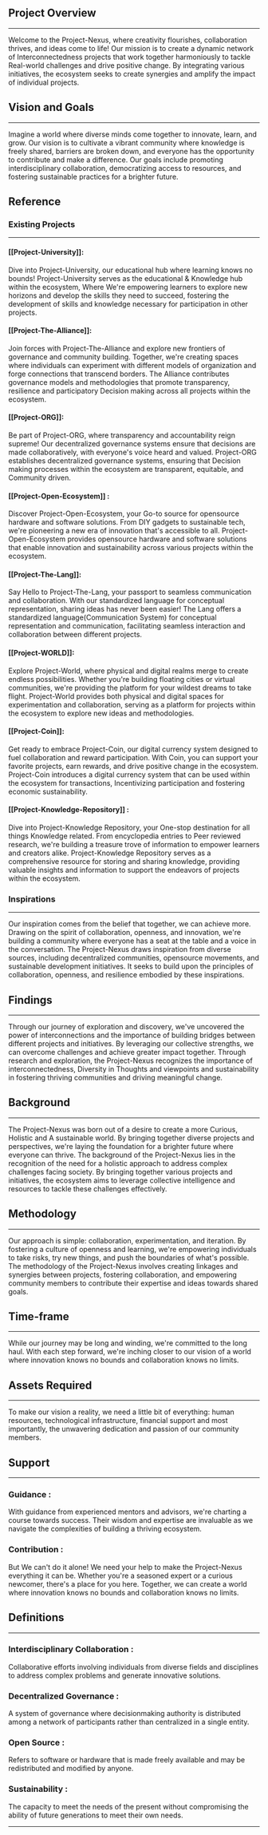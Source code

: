 ##  Project Overview
---
Welcome to the Project-Nexus, where creativity flourishes, collaboration thrives, and ideas come to life!
Our mission is to create a dynamic network of Interconnectedness projects that work together harmoniously to tackle Real-world challenges and drive positive change.
By integrating various initiatives, the ecosystem seeks to create synergies and amplify the impact of individual projects.


## Vision and Goals
---
Imagine a world where diverse minds come together to innovate, learn, and grow. 
Our vision is to cultivate a vibrant community where knowledge is freely shared, barriers are broken down, and everyone has the opportunity to contribute and make a difference. 
Our goals include promoting interdisciplinary collaboration, democratizing access to resources, and fostering sustainable practices for a brighter future.


## Reference

### Existing Projects
---
#### [[Project-University]]:
Dive into Project-University, our educational hub where learning knows no bounds! 
Project-University serves as the educational & Knowledge hub within the ecosystem,
Where We're empowering learners to explore new horizons and develop the skills they need to succeed, fostering the development of skills and knowledge necessary for participation in other projects.

#### [[Project-The-Alliance]]:
Join forces with Project-The-Alliance and explore new frontiers of governance and community building. 
Together, we're creating spaces where individuals can experiment with different models of organization and forge connections that transcend borders.
The Alliance contributes governance models and methodologies that promote transparency, resilience and participatory Decision making across all projects within the ecosystem.

#### [[Project-ORG]]:
Be part of Project-ORG, where transparency and accountability reign supreme!
Our decentralized governance systems ensure that decisions are made collaboratively, with everyone's voice heard and valued.
Project-ORG establishes decentralized governance systems, ensuring that Decision making processes within the ecosystem are transparent, equitable, and Community driven.

#### [[Project-Open-Ecosystem]] :
Discover Project-Open-Ecosystem, your Go-to source for opensource hardware and software solutions. 
From DIY gadgets to sustainable tech, we're pioneering a new era of innovation that's accessible to all.
Project-Open-Ecosystem provides opensource hardware and software solutions that enable innovation and sustainability across various projects within the ecosystem.

#### [[Project-The-Lang]]:
Say Hello to Project-The-Lang, your passport to seamless communication and collaboration. 
With our standardized language for conceptual representation, sharing ideas has never been easier!
The Lang offers a standardized language(Communication System) for conceptual representation and communication, facilitating seamless interaction and collaboration between different projects.

#### [[Project-WORLD]]:
Explore Project-World, where physical and digital realms merge to create endless possibilities.
Whether you're building floating cities or virtual communities, we're providing the platform for your wildest dreams to take flight.
Project-World provides both physical and digital spaces for experimentation and collaboration, serving as a platform for projects within the ecosystem to explore new ideas and methodologies.

#### [[Project-Coin]]:
Get ready to embrace Project-Coin, our digital currency system designed to fuel collaboration and reward participation.
With Coin, you can support your favorite projects, earn rewards, and drive positive change in the ecosystem.
Project-Coin introduces a digital currency system that can be used within the ecosystem for transactions, Incentivizing participation and fostering economic sustainability.

#### [[Project-Knowledge-Repository]] :
Dive into Project-Knowledge Repository, your One-stop destination for all things Knowledge related.
From encyclopedia entries to Peer reviewed research, we're building a treasure trove of information to empower learners and creators alike.
Project-Knowledge Repository serves as a comprehensive resource for storing and sharing knowledge, providing valuable insights and information to support the endeavors of projects within the ecosystem.


### Inspirations
---
Our inspiration comes from the belief that together, we can achieve more.
Drawing on the spirit of collaboration, openness, and innovation, 
we're building a community where everyone has a seat at the table and a voice in the conversation.
The Project-Nexus draws inspiration from diverse sources, including decentralized communities, opensource movements, and sustainable development initiatives.
It seeks to build upon the principles of collaboration, openness, and resilience embodied by these inspirations.


## Findings
---
Through our journey of exploration and discovery, we've uncovered the power of interconnections and the importance of building bridges between different projects and initiatives. 
By leveraging our collective strengths, we can overcome challenges and achieve greater impact together.
Through research and exploration, the Project-Nexus recognizes the importance of interconnectedness, Diversity in Thoughts and viewpoints and sustainability in fostering thriving communities and driving meaningful change.


## Background
---
The Project-Nexus was born out of a desire to create a more Curious, Holistic and A sustainable world. 
By bringing together diverse projects and perspectives, we're laying the foundation for a brighter future where everyone can thrive.
The background of the Project-Nexus lies in the recognition of the need for a holistic approach to address complex challenges facing society. 
By bringing together various projects and initiatives, the ecosystem aims to leverage collective intelligence and resources to tackle these challenges effectively.


## Methodology 
---
Our approach is simple: collaboration, experimentation, and iteration.
By fostering a culture of openness and learning, we're empowering individuals to take risks, try new things, and push the boundaries of what's possible.
The methodology of the Project-Nexus involves creating linkages and synergies between projects, fostering collaboration, and empowering community members to contribute their expertise and ideas towards shared goals.


## Time-frame
---
While our journey may be long and winding, we're committed to the long haul. 
With each step forward, we're inching closer to our vision of a world where innovation knows no bounds and collaboration knows no limits.


## Assets Required
---
To make our vision a reality, we need a little bit of everything: human resources, technological infrastructure, financial support and most importantly, the unwavering dedication and passion of our community members.


## Support 
---
### Guidance :
With guidance from experienced mentors and advisors, we're charting a course towards success. 
Their wisdom and expertise are invaluable as we navigate the complexities of building a thriving ecosystem.

### Contribution :
But We can't do it alone! 
We need your help to make the Project-Nexus everything it can be. 
Whether you're a seasoned expert or a curious newcomer, there's a place for you here. Together, we can create a world where innovation knows no bounds and collaboration knows no limits.


## Definitions
---
### Interdisciplinary Collaboration : 
Collaborative efforts involving individuals from diverse fields and disciplines to address complex problems and generate innovative solutions.

### Decentralized Governance : 
A system of governance where decisionmaking authority is distributed among a network of participants rather than centralized in a single entity.

### Open Source : 
Refers to software or hardware that is made freely available and may be redistributed and modified by anyone.

### Sustainability : 
The capacity to meet the needs of the present without compromising the ability of future generations to meet their own needs.

---